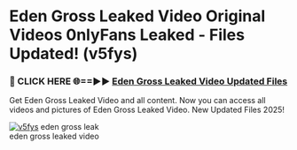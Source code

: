 # Eden Gross Leaked Video Original Videos 0nlyFans Leaked - Files Updated! (v5fys)

<h3>🔴 CLICK HERE 🌐==►► <a href="https://tinyurl.com/ms9xzufz" rel="nofollow">Eden Gross Leaked Video Updated Files</a></h3>

Get Eden Gross Leaked Video and all content. Now you can access all videos and pictures of Eden Gross Leaked Video. New Updated Files 2025!

[![v5fys](https://i.imgur.com/ppqm5kG.gif)](https://tinyurl.com/ms9xzufz)
eden gross leak<br>
eden gross leaked video